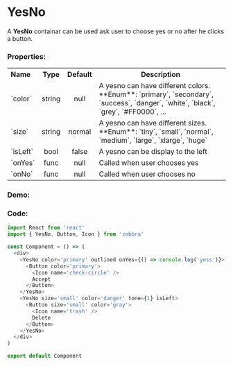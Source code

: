 # YesNo

A **YesNo** containar can be used ask user to choose yes or no after he clicks a button.

### Properties:

<table>
  <tbody>
    <tr>
      <th class='name' align="left">Name</th>
      <th align="center">Type</th>
      <th align="center">Default</th>
      <th>Description</th>
    </tr>
    <tr>
      <td>`color`</td>
      <td class='type' align="center">string</td>
      <td class='default-type' align="center">null</td>
      <td>
        A yesno can have different colors. <br />
        **Enum**:
        `primary`, `secondary`, `success`, `danger`, `white`, `black`, `grey`, `#FF0000`, ...
      </td>
    </tr>
    <tr>
      <td>`size`</td>
      <td class='type' align="center">string</td>
      <td class='default-type' align="center">normal</td>
      <td>
        A yesno can have different sizes. <br />
        **Enum**:
        `tiny`, `small`, `normal`, `medium`, `large`, `xlarge`, `huge`
      </td>
    </tr>
    <tr>
      <td>`isLeft`</td>
      <td class='type' align="center">bool</td>
      <td class='default-type' align="center">false</td>
      <td>A yesno can be display to the left</td>
    </tr>
    <tr>
      <td>`onYes`</td>
      <td class='type' align="center">func</td>
      <td class='default-type' align="center">null</td>
      <td>Called when user chooses yes</td>
    </tr>
    <tr>
      <td>`onNo`</td>
      <td class='type' align="center">func</td>
      <td class='default-type' align="center">null</td>
      <td>Called when user chooses no</td>
    </tr>
  </tbody>
</table>


### Demo:

<!-- STORY -->

### Code:

```js
import React from 'react'
import { YesNo, Button, Icon } from 'zebbra'

const Component = () => (
  <div>
    <YesNo color='primary' outlined onYes={() => console.log('yess')}>
      <Button color='primary'>
        <Icon name='check-circle' />
        Accept
      </Button>
    </YesNo>
    <YesNo size='small' color='danger' tone={1} isLeft>
      <Button size='small' color='gray'>
        <Icon name='trash' />
        Delete
      </Button>
    </YesNo>
  </div>
)

export default Component
```
